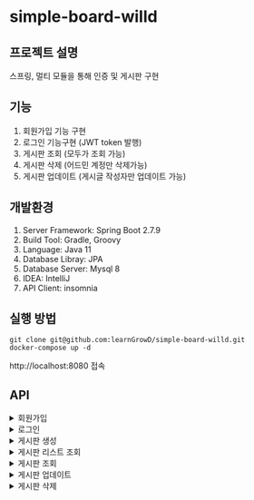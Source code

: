 # simple-board-willd

## 프로젝트 설명
스프링, 멀티 모듈을 통해 인증 및 게시판 구현

## 기능
1. 회원가입 기능 구현
2. 로그인 기능구현 (JWT token 발행)
3. 게시판 조회 (모두가 조회 가능)
4. 게시판 삭제 (어드민 계정만 삭제가능)
5. 게시판 업데이트 (게시글 작성자만 업데이트 가능)

## 개발환경
1. Server Framework: Spring Boot 2.7.9
2. Build Tool: Gradle, Groovy
3. Language: Java 11
4. Database Libray: JPA
5. Database Server: Mysql 8
6. IDEA: IntelliJ
7. API Client: insomnia
      
## 실행 방법
```
git clone git@github.com:learnGrowD/simple-board-willd.git
docker-compose up -d
```
http://localhost:8080 접속

## API
<details>
  <summary>회원가입</summary>
  <div markdown="1">
  POST http://localhost:8080/open-api/user/register

Request
```
{
	"name": String,
	"email": String,
	"password": String,
	"address": String,
	"user_type": Enum("ADMIN", "COMMON")
}
```
Response
```
{
	"result": {
		"result_code": Int,
		"result_message": String,
		"result_description": String
	},
	"body": {
		"id": Long,
		"name": String,
		"email": String,
		"address": String,
		"status": Enum("REGISTERED", "UNREGISTERED"),
		"user_type": Enum("ADMIN", "COMMON"),
		"registered_at": String,
		"unregistered_at": String?,
		"last_login_at": String?
	}
}
```
  </div>
</details>


<details>
  <summary>로그인</summary>
  <div markdown="1">
  POST: http://localhost:8080/open-api/user/login

Request
```
{
	"email": String,
	"password": String
}
```
Response
```
{
	"result": {
		"result_code": Int,
		"result_message": String,
		"result_description": String
	},
	"body": {
		"access_token": String,
		"access_token_expired_at": String,
		"refresh_token": String,
		"refresh_token_expired_at": String
	}
}
```
  </div>
</details>

<details>
  <summary>게시판 생성</summary>
  <div markdown="1">
  POST http://localhost:8080/api/board

Request
```
{
	"board_name": String,
	"content": String?
}
```
Response
```
{
	"result": {
		"result_code": Int,
		"result_message": String,
		"result_description": String
	},
	"body": {
		"user_id": Long,
		"board_id": Long,
		"user_name": String,
		"user_email": String,
		"user_type": Enum("ADMIN", "COMMON"),
		"user_status": Enum("REGISTERED", "UNREGISTERED"),
		"board_name": String,
		"board_content": String?,
		"board_status": Enum("REGISTERED", "UNREGISTERED"),
		"posted_at": String
	}
}
```
  </div>
</details>

<details>
  <summary>게시판 리스트 조회</summary>
  <div markdown="1">
  GET http://localhost:8080/api/board/all

Request
```
```
Response
```
{
	"result": {
		"result_code": Int,
		"result_message": String,
		"result_description": String
	},
	"body": [
		{
      		"user_id": Long,
      		"board_id": Long,
      		"user_name": String,
      		"user_email": String,
      		"user_type": Enum("ADMIN", "COMMON"),
      		"user_status": Enum("REGISTERED", "UNREGISTERED"),
      		"board_name": String,
      		"board_content": String?,
      		"board_status": Enum("REGISTERED", "UNREGISTERED"),
      		"posted_at": String
		}
	]
}
```
  </div>
</details>

<details>
  <summary>게시판 조회</summary>
  <div markdown="1">
  GET http://localhost:8080/api/board/{id}

Request
```
```
Response
```
{
	"result": {
		"result_code": 200,
		"result_message": "성공",
		"result_description": "성공"
	},
	"body": {
            "user_id": Long,
            "board_id": Long,
            "user_name": String,
            "user_email": String,
      	"user_type": Enum("ADMIN", "COMMON"),
      	"user_status": Enum("REGISTERED", "UNREGISTERED"),
    		"board_name": String,
    		"board_content": String?,
    		"board_status": Enum("REGISTERED", "UNREGISTERED"),
    		"posted_at": String
	}
}
```
  </div>
</details>


<details>
  <summary>게시판 업데이트</summary>
  <div markdown="1">
  PUT: http://localhost:8080/api/board

Request
```
{
	"board_id": Long,
	"board_name": String,
	"content": String?
}
```
Response
```
{
	"result": {
		"result_code": Int,
		"result_message": String,
		"result_description": String
	},
	"body": {
            "user_id": Long,
            "board_id": Long,
            "user_name": String,
            "user_email": String,
      	"user_type": Enum("ADMIN", "COMMON"),
      	"user_status": Enum("REGISTERED", "UNREGISTERED"),
    		"board_name": String,
    		"board_content": String?,
    		"board_status": Enum("REGISTERED", "UNREGISTERED"),
    		"posted_at": String
	}
}
```
  </div>
</details>


<details>
  <summary>게시판 삭제</summary>
  <div markdown="1">
  DELETE: http://localhost:8080/api/board/{id}

Request
```
```
Response
```
{
	"result": {
		"result_code": Int,
		"result_message": String,
		"result_description": String
	},
	"body": {
            "user_id": Long,
            "board_id": Long,
            "user_name": String,
            "user_email": String,
      	"user_type": Enum("ADMIN", "COMMON"),
      	"user_status": Enum("REGISTERED", "UNREGISTERED"),
    		"board_name": String,
    		"board_content": String?,
    		"board_status": Enum("REGISTERED", "UNREGISTERED"),
    		"posted_at": String
	}
}
```
  </div>
</details>
